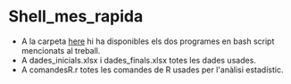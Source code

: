 # Shell_mes_rapida

* A la carpeta [here](tests) hi ha disponibles els dos programes en bash script mencionats al treball.
* A dades_inicials.xlsx i dades_finals.xlsx totes les dades usades.
* A comandesR.r totes les comandes de R usades per l'anàlisi estadístic.
